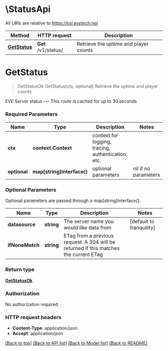 # \StatusApi

All URIs are relative to *https://esi.evetech.net*

Method | HTTP request | Description
------------- | ------------- | -------------
[**GetStatus**](StatusApi.md#GetStatus) | **Get** /v1/status/ | Retrieve the uptime and player counts


# **GetStatus**
> GetStatusOk GetStatus(ctx, optional)
Retrieve the uptime and player counts

EVE Server status  ---  This route is cached for up to 30 seconds

### Required Parameters

Name | Type | Description  | Notes
------------- | ------------- | ------------- | -------------
 **ctx** | **context.Context** | context for logging, tracing, authentication, etc.
 **optional** | **map[string]interface{}** | optional parameters | nil if no parameters

### Optional Parameters
Optional parameters are passed through a map[string]interface{}.

Name | Type | Description  | Notes
------------- | ------------- | ------------- | -------------
 **datasource** | **string**| The server name you would like data from | [default to tranquility]
 **ifNoneMatch** | **string**| ETag from a previous request. A 304 will be returned if this matches the current ETag | 

### Return type

[**GetStatusOk**](get_status_ok.md)

### Authorization

No authorization required

### HTTP request headers

 - **Content-Type**: application/json
 - **Accept**: application/json

[[Back to top]](#) [[Back to API list]](../README.md#documentation-for-api-endpoints) [[Back to Model list]](../README.md#documentation-for-models) [[Back to README]](../README.md)

